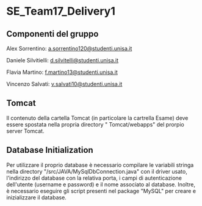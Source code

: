 # SE_Team17_Delivery1

## Componenti del gruppo
Alex Sorrentino: a.sorrentino120@studenti.unisa.it

Daniele Silvitielli: d.silvitelli@studenti.unisa.it

Flavia Martino: f.martino13@studenti.unisa.it

Vincenzo Salvati: v.salvati10@studenti.unisa.it

## Tomcat

Il contenuto della cartella Tomcat (in particolare la cartrella Esame) deve essere spostata nella propria directory "
Tomcat/webapps" del prorpio server Tomcat.

## Database Initialization

Per utilizzare il proprio database è necessario compilare le variabili stringa nella directory "/src/JAVA/MySqlDbConnection.java" con il driver usato, l'indirizzo del database con la relativa porta, i campi di autenticazione dell'utente (username e password) e il nome associato al database.
Inoltre, è necessario eseguire gli script presenti nel package "MySQL" per creare e inizializzare il database.
